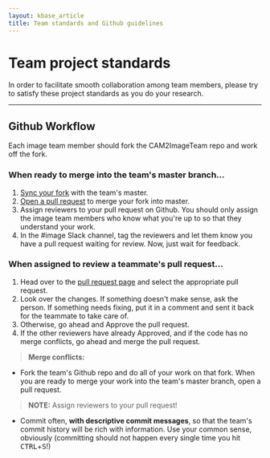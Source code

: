 ```yaml
---
layout: kbase_article
title: Team standards and Github guidelines
---
```



# Team project standards

In order to facilitate smooth collaboration among team members, please try to satisfy these project standards as you do your research.

----

## Github Workflow
Each image team member should fork the CAM2ImageTeam repo and work off the fork.

### When ready to merge into the team's master branch...
1. [Sync your fork](https://help.github.com/articles/syncing-a-fork/) with the team's master.
2. [Open a pull request](https://help.github.com/articles/about-pull-requests/) to merge your fork into master.
3. Assign reviewers to your pull request on Github. You should only assign the image team members who know what you're up to so that they understand your work.
4. In the #image Slack channel, tag the reviewers and let them know you have a pull request waiting for review.  Now, just wait for feedback.

### When assigned to review a teammate's pull request...
1. Head over to the [pull request page](https://github.com/PurdueCAM2Project/CAM2ImageTeam/pulls) and select the appropriate pull request.
2. Look over the changes. If something doesn't make sense, ask the person.  If something needs fixing, put it in a comment and sent it back for the teammate to take care of.
3. Otherwise, go ahead and Approve the pull request.
4. If the other reviewers have already Approved, and if the code has no merge conflicts, go ahead and merge the pull request.

>**Merge conflicts:**  

* Fork the team's Github repo and do all of your work on that fork. When you are ready to merge your work into the team's master branch, open a pull request.
> **NOTE:** Assign reviewers to your pull request!
* Commit often, **with descriptive commit messages**, so that the team's commit history will be rich with information. Use your common sense, obviously (committing should not happen every single time you hit <kbd>CTRL</kbd>+<kbd>S</kbd>!)



